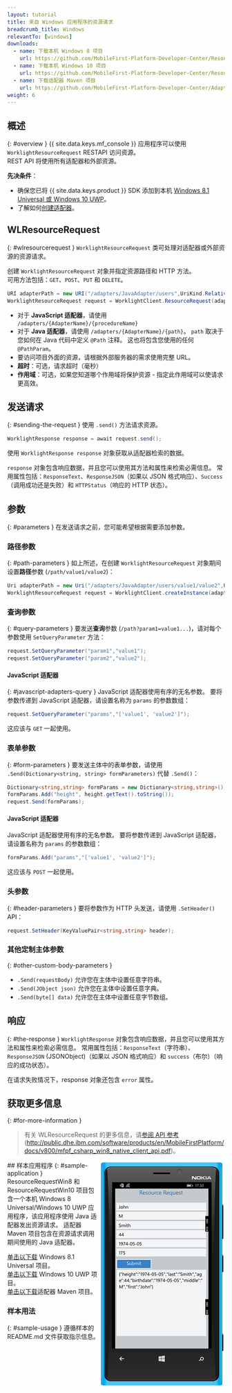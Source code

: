```yaml
---
layout: tutorial
title: 来自 Windows 应用程序的资源请求
breadcrumb_title: Windows
relevantTo: [windows]
downloads:
  - name: 下载本机 Windows 8 项目
    url: https://github.com/MobileFirst-Platform-Developer-Center/ResourceRequestWin8/tree/release80
  - name: 下载本机 Windows 10 项目
    url: https://github.com/MobileFirst-Platform-Developer-Center/ResourceRequestWin10/tree/release80
  - name: 下载适配器 Maven 项目
    url: https://github.com/MobileFirst-Platform-Developer-Center/Adapters/tree/release80
weight: 6
---
```

<!-- NLS_CHARSET=UTF-8 -->
## 概述
{: #overview }
{{ site.data.keys.mf_console }} 应用程序可以使用 `WorklightResourceRequest` RESTAPI 访问资源。  
REST API 将使用所有适配器和外部资源。

**先决条件**：

- 确保您已将 {{ site.data.keys.product }} SDK 添加到本机 [Windows 8.1 Universal 或 Windows 10 UWP](../../../application-development/sdk/windows-8-10)。
- 了解如何[创建适配器](../../../adapters/creating-adapters/)。

## WLResourceRequest
{: #wlresourcerequest }
`WorklightResourceRequest` 类可处理对适配器或外部资源的资源请求。

创建 `WorklightResourceRequest` 对象并指定资源路径和 HTTP 方法。  
可用方法包括：`GET`、`POST`、`PUT` 和 `DELETE`。

```cs
URI adapterPath = new URI("/adapters/JavaAdapter/users",UriKind.Relative);
WorklightResourceRequest request = WorklightClient.ResourceRequest(adapterPath,"GET");
```

* 对于 **JavaScript 适配器**，请使用 `/adapters/{AdapterName}/{procedureName}`
* 对于 **Java 适配器**，请使用 `/adapters/{AdapterName}/{path}`。 `path` 取决于您如何在 Java 代码中定义 `@Path` 注释。 这也将包含您使用的任何 `@PathParam`。
* 要访问项目外面的资源，请根据外部服务器的需求使用完整 URL。
* **超时**：可选，请求超时（毫秒）
* **作用域**：可选，如果您知道哪个作用域将保护资源 - 指定此作用域可以使请求更高效。

## 发送请求
{: #sending-the-request }
使用 `.send()` 方法请求资源。

```cs
WorklightResponse response = await request.send();
```

使用 `WorklightResponse response` 对象获取从适配器检索的数据。

`response` 对象包含响应数据，并且您可以使用其方法和属性来检索必需信息。 常用属性包括：`ResponseText`、`ResponseJSON`（如果以 JSON 格式响应）、`Success`（调用成功还是失败）和 `HTTPStatus`（响应的 HTTP 状态）。

## 参数
{: #parameters }
在发送请求之前，您可能希望根据需要添加参数。

### 路径参数
{: #path-parameters }
如上所述，在创建 `WorklightResourceRequest` 对象期间设置**路径**参数 (`/path/value1/value2`)：

```cs
Uri adapterPath = new Uri("/adapters/JavaAdapter/users/value1/value2",UriKind.Relative);
WorklightResourceRequest request = WorklightClient.createInstance(adapterPath,"GET");
```

### 查询参数
{: #query-parameters }
要发送**查询**参数 (`/path?param1=value1...`)，请对每个参数使用 `SetQueryParameter` 方法：

```cs
request.SetQueryParameter("param1","value1");
request.SetQueryParameter("param2","value2");
```

#### JavaScript 适配器
{: #javascript-adapters-query }
JavaScript 适配器使用有序的无名参数。 要将参数传递到 JavaScript 适配器，请设置名称为 `params` 的参数数组：

```cs
request.SetQueryParameter("params","['value1', 'value2']");
```

这应该与 `GET` 一起使用。

### 表单参数
{: #form-parameters }
要发送主体中的表单参数，请使用 `.Send(Dictionary<string, string> formParameters)` 代替 `.Send()`：  

```cs
Dictionary<string,string> formParams = new Dictionary<string,string>();
formParams.Add("height", height.getText().toString());
request.Send(formParams);
```   

#### JavaScript 适配器
JavaScript 适配器使用有序的无名参数。 要将参数传递到 JavaScript 适配器，请设置名称为 `params` 的参数数组：

```cs
formParams.Add("params","['value1', 'value2']");
```

这应该与 `POST` 一起使用。

### 头参数
{: #header-parameters }
要将参数作为 HTTP 头发送，请使用 `.SetHeader()` API：

```cs
request.SetHeader(KeyValuePair<string,string> header);
```

### 其他定制主体参数
{: #other-custom-body-parameters }
- `.Send(requestBody)` 允许您在主体中设置任意字符串。
- `.Send(JObject json)` 允许您在主体中设置任意字典。
- `.Send(byte[] data)` 允许您在主体中设置任意字节数组。

## 响应
{: #the-response }
`WorklightResponse` 对象包含响应数据，并且您可以使用其方法和属性来检索必需信息。 常用属性包括：`ResponseText`（字符串）、`ResponseJSON` (JSONObject)（如果以 JSON 格式响应）和 `success`（布尔）（响应的成功状态）。

在请求失败情况下，response 对象还包含 `error` 属性。

## 获取更多信息
{: #for-more-information }
> 有关 WLResourceRequest 的更多信息，请[参阅 API 参考](http://public.dhe.ibm.com/software/products/en/MobileFirstPlatform/docs/v800/mfpf_csharp_win8_native_client_api.pdf) (http://public.dhe.ibm.com/software/products/en/MobileFirstPlatform/docs/v800/mfpf_csharp_win8_native_client_api.pdf)。

<img alt="样本应用程序的图像" src="resource-request-success-win8-10.png" style="float:right"/>
## 样本应用程序
{: #sample-application }
ResourceRequestWin8 和 ResourceRequestWin10 项目包含一个本机 Windows 8 Universal/Windows 10 UWP 应用程序，该应用程序使用 Java 适配器发出资源请求。  
适配器 Maven 项目包含在资源请求调用期间使用的 Java 适配器。

[单击以下载](https://github.com/MobileFirst-Platform-Developer-Center/ResourceRequestWin8/tree/release80) Windows 8.1 Universal 项目。  
[单击以下载](https://github.com/MobileFirst-Platform-Developer-Center/ResourceRequestWin10/tree/release80) Windows 10 UWP 项目。  
[单击以下载](https://github.com/MobileFirst-Platform-Developer-Center/Adapters/tree/release80)适配器 Maven 项目。

### 样本用法
{: #sample-usage }
遵循样本的 README.md 文件获取指示信息。
